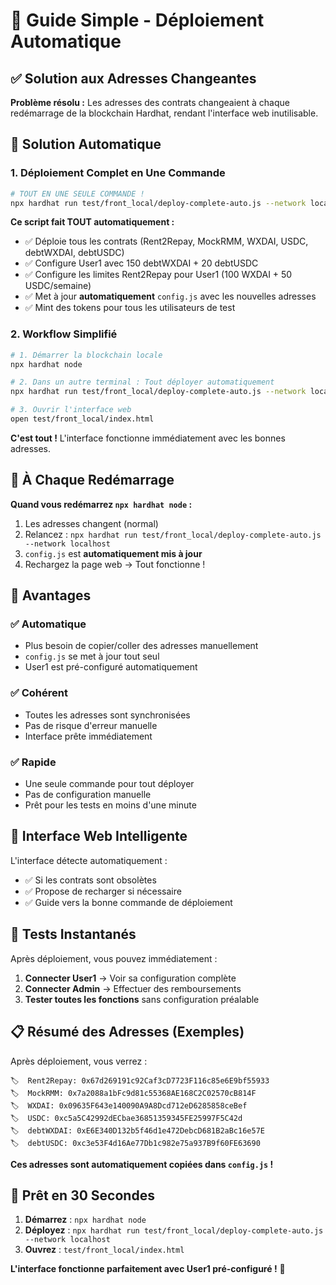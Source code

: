 # 🚀 Guide Simple - Déploiement Automatique

## ✅ Solution aux Adresses Changeantes

**Problème résolu :** Les adresses des contrats changeaient à chaque redémarrage de la blockchain Hardhat, rendant l'interface web inutilisable.

## 🔧 Solution Automatique

### 1. Déploiement Complet en Une Commande

```bash
# TOUT EN UNE SEULE COMMANDE !
npx hardhat run test/front_local/deploy-complete-auto.js --network localhost
```

**Ce script fait TOUT automatiquement :**
- ✅ Déploie tous les contrats (Rent2Repay, MockRMM, WXDAI, USDC, debtWXDAI, debtUSDC)
- ✅ Configure User1 avec 150 debtWXDAI + 20 debtUSDC
- ✅ Configure les limites Rent2Repay pour User1 (100 WXDAI + 50 USDC/semaine)
- ✅ Met à jour **automatiquement** `config.js` avec les nouvelles adresses
- ✅ Mint des tokens pour tous les utilisateurs de test

### 2. Workflow Simplifié

```bash
# 1. Démarrer la blockchain locale
npx hardhat node

# 2. Dans un autre terminal : Tout déployer automatiquement
npx hardhat run test/front_local/deploy-complete-auto.js --network localhost

# 3. Ouvrir l'interface web
open test/front_local/index.html
```

**C'est tout !** L'interface fonctionne immédiatement avec les bonnes adresses.

## 🔄 À Chaque Redémarrage

**Quand vous redémarrez `npx hardhat node` :**

1. Les adresses changent (normal)
2. Relancez : `npx hardhat run test/front_local/deploy-complete-auto.js --network localhost`
3. `config.js` est **automatiquement mis à jour**
4. Rechargez la page web → Tout fonctionne !

## 🎯 Avantages

### ✅ Automatique
- Plus besoin de copier/coller des adresses manuellement
- `config.js` se met à jour tout seul
- User1 est pré-configuré automatiquement

### ✅ Cohérent
- Toutes les adresses sont synchronisées
- Pas de risque d'erreur manuelle
- Interface prête immédiatement

### ✅ Rapide
- Une seule commande pour tout déployer
- Pas de configuration manuelle
- Prêt pour les tests en moins d'une minute

## 📱 Interface Web Intelligente

L'interface détecte automatiquement :
- ✅ Si les contrats sont obsolètes
- ✅ Propose de recharger si nécessaire
- ✅ Guide vers la bonne commande de déploiement

## 🧪 Tests Instantanés

Après déploiement, vous pouvez immédiatement :

1. **Connecter User1** → Voir sa configuration complète
2. **Connecter Admin** → Effectuer des remboursements
3. **Tester toutes les fonctions** sans configuration préalable

## 📋 Résumé des Adresses (Exemples)

Après déploiement, vous verrez :
```
🏷️  Rent2Repay: 0x67d269191c92Caf3cD7723F116c85e6E9bf55933
🏷️  MockRMM: 0x7a2088a1bFc9d81c55368AE168C2C02570cB814F
🏷️  WXDAI: 0x09635F643e140090A9A8Dcd712eD6285858ceBef
🏷️  USDC: 0xc5a5C42992dECbae36851359345FE25997F5C42d
🏷️  debtWXDAI: 0xE6E340D132b5f46d1e472DebcD681B2aBc16e57E
🏷️  debtUSDC: 0xc3e53F4d16Ae77Db1c982e75a937B9f60FE63690
```

**Ces adresses sont automatiquement copiées dans `config.js` !**

## 🚀 Prêt en 30 Secondes

1. **Démarrez** : `npx hardhat node`
2. **Déployez** : `npx hardhat run test/front_local/deploy-complete-auto.js --network localhost`
3. **Ouvrez** : `test/front_local/index.html`

**L'interface fonctionne parfaitement avec User1 pré-configuré !** 🎉 